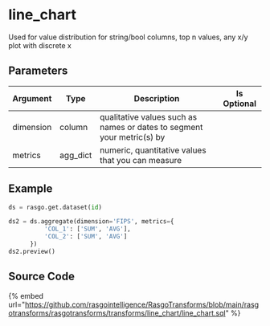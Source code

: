 

# line_chart

Used for value distribution for string/bool columns, top n values, any x/y plot with discrete x

## Parameters

| Argument  |   Type   |                              Description                               | Is Optional |
| --------- | -------- | ---------------------------------------------------------------------- | ----------- |
| dimension | column   | qualitative values such as names or dates to segment your metric(s) by |             |
| metrics   | agg_dict | numeric, quantitative values that you can measure                      |             |


## Example

```python
ds = rasgo.get.dataset(id)

ds2 = ds.aggregate(dimension='FIPS', metrics={
          'COL_1': ['SUM', 'AVG'],
          'COL_2': ['SUM', 'AVG']
      })
ds2.preview()
```

## Source Code

{% embed url="https://github.com/rasgointelligence/RasgoTransforms/blob/main/rasgotransforms/rasgotransforms/transforms/line_chart/line_chart.sql" %}

